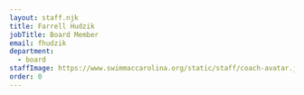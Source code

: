 ```yaml
---
layout: staff.njk
title: Farrell Hudzik
jobTitle: Board Member
email: fhudzik
department:
  - board
staffImage: https://www.swimmaccarolina.org/static/staff/coach-avatar.jpg
order: 0
---
```

